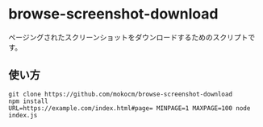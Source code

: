 # browse-screenshot-download

ページングされたスクリーンショットをダウンロードするためのスクリプトです。

## 使い方

```
git clone https://github.com/mokocm/browse-screenshot-download
npm install
URL=https://example.com/index.html#page= MINPAGE=1 MAXPAGE=100 node index.js
```
